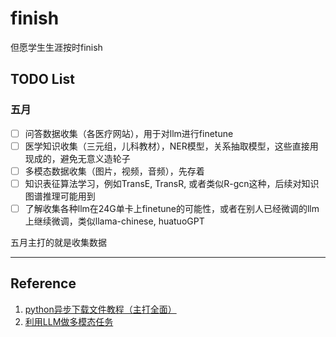 # finish
但愿学生生涯按时finish


## TODO List

### 五月
- [ ] 问答数据收集（各医疗网站），用于对llm进行finetune
- [ ] 医学知识收集（三元组，儿科教材），NER模型，关系抽取模型，这些直接用现成的，避免无意义造轮子
- [ ] 多模态数据收集（图片，视频，音频），先存着
- [ ] 知识表征算法学习，例如TransE, TransR, 或者类似R-gcn这种，后续对知识图谱推理可能用到
- [ ] 了解收集各种llm在24G单卡上finetune的可能性，或者在别人已经微调的llm上继续微调，类似llama-chinese, huatuoGPT

五月主打的就是收集数据

---

## Reference

1. [python异步下载文件教程（主打全面）](https://blog.51cto.com/lilongsy/6149231)
2. [利用LLM做多模态任务](https://zhuanlan.zhihu.com/p/616351346)
